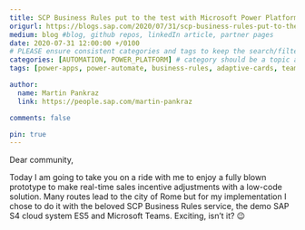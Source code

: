 ```yaml
---
title: SCP Business Rules put to the test with Microsoft Power Platform
origurl: https://blogs.sap.com/2020/07/31/scp-business-rules-put-to-the-test-with-microsoft-power-platform/
medium: blog #blog, github repos, linkedIn article, partner pages
date: 2020-07-31 12:00:00 +/0100
# PLEASE ensure consistent categories and tags to keep the search/filtering meaningful!
categories: [AUTOMATION, POWER_PLATFORM] # category should be a topic and sub-category primary product
tags: [power-apps, power-automate, business-rules, adaptive-cards, teams, outlook, sap-btp]     # TAG names should always be lowercase

author:
  name: Martin Pankraz
  link: https://people.sap.com/martin-pankraz

comments: false

pin: true
---
```


Dear community,

Today I am going to take you on a ride with me to enjoy a fully blown prototype to make real-time sales incentive adjustments with a low-code solution. Many routes lead to the city of Rome but for my implementation I chose to do it with the beloved SCP Business Rules service, the demo SAP S4 cloud system ES5 and Microsoft Teams. Exciting, isn’t it? 😉
